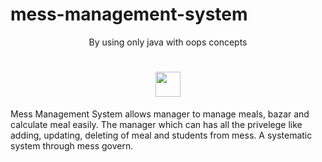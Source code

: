 # mess-management-system
<div align="center" display="flex">
 <p>By using only java with oops concepts</p> <h1> <img width="40" src="https://cdn.icon-icons.com/icons2/2699/PNG/512/java_vertical_logo_icon_167857.png" /></h1>
</div>

Mess Management System allows manager to manage meals, bazar and calculate meal easily. The  manager which can has all the privelege like adding, updating, deleting of meal and students from mess. A systematic system through mess govern.
